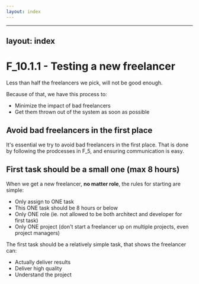 ```yaml
---
layout: index
---
```



---
layout: index
---


F_10.1.1 - Testing a new freelancer
============================

Less than half the freelancers we pick, will not be good enough. 

Because of that, we have this process to:

- Minimize the impact of bad freelancers
- Get them thrown out of the system as soon as possible

Avoid bad freelancers in the first place
---------------------

It's essential we try to avoid bad freelancers in the first place. That is done by following the prodcesses in F_5, and ensuring communication is easy.

First task should be a small one (max 8 hours)
---------------------

When we get a new freelancer, **no matter role**, the rules for starting are simple:

- Only assign to ONE task 
- This ONE task should be 8 hours or below
- Only ONE role (ie. not allowed to be both architect and developer for first task)
- Only ONE project (don't start a freelancer up on multiple projects, even project managers)

The first task should be a relatively simple task, that shows the freelancer can:

- Actually deliver results
- Deliver high quality
- Understand the project

